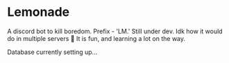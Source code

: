 # Lemonade
A discord bot to kill boredom. 
Prefix - 'LM.'
Still under dev.
Idk how it would do in multiple servers :shrug:
It is fun, and learning a lot on the way.

Database currently setting up...
